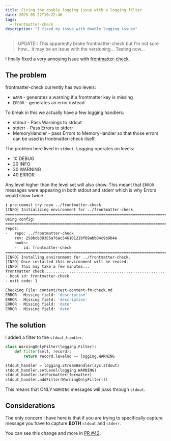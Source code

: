 ```yaml
---
title: Fixing the double logging issue with a logging.filter
date: 2025-05-22T10:22:46
tags:
  - frontmatter-check
description: "I fixed my issue with double logging issues"
---
```


> UPDATE::
> This apparently broke frontmatter-check but I'm not sure how... it may be an issue with the versioning... Testing now...

I finally fixed a very annoying issue with [frontmatter-check](https://github.com/kjaymiller/frontmatter-check).

## The problem

frontmatter-check currently has two levels:

- `WARN` - generates a warning if a frontmatter key is missing
- `ERROR` - generates an error instead

To break in this we actually have a few logging handlers:

- stdout - Pass Warnings to stdout
- stderr - Pass Errors to stderr
- MemoryHandler - pass Errors to MemoryHandler so that those errors can be used in frontmatter-check itself.

The problem here lived in `stdout`. Logging operates on levels:

- 10 DEBUG
- 20 INFO
- 30 WARNING
- 40 ERROR

Any level higher than the level set will also show. This meant that `ERROR` messages were appearing in both stdout and stderr which is why Errors would show twice.

```sh
❯ pre-commit try-repo ../frontmatter-check
[INFO] Initializing environment for ../frontmatter-check.
===============================================================================
Using config:
===============================================================================
repos:
-   repo: ../frontmatter-check
    rev: 258bcb39385a76ac54610121bf89abb04c9b904e
    hooks:
    -   id: frontmatter-check
===============================================================================
[INFO] Installing environment for ../frontmatter-check.
[INFO] Once installed this environment will be reused.
[INFO] This may take a few minutes...
frontmatter check........................................................Failed
- hook id: frontmatter-check
- exit code: 1

Checking File: content/test-content-fm-check.md
ERROR - Missing field: 'description'
ERROR - Missing field: 'description'
ERROR - Missing field: 'date'
ERROR - Missing field: 'date'
```

## The solution

I added a filter to the `stdout_handler`.

```python
class WarningOnlyFilter(logging.Filter):
    def filter(self, record):
        return record.levelno == logging.WARNING

stdout_handler = logging.StreamHandler(sys.stdout)
stdout_handler.setLevel(logging.WARNING)
stdout_handler.setFormatter(formatter)
stdout_handler.addFilter(WarningOnlyFilter())
```

This means that ONLY `WARNING` messages will pass through `stdout`.

## Considerations

The only concern I have here is that if you are trying to specifically capture message you have to capture **BOTH** `stdout` and `stderr`.

You can see this change and more in [PR #42](https://github.com/kjaymiller/frontmatter-check/pull/42).
